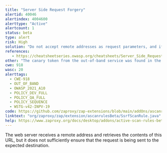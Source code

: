 ```yaml
---
title: "Server Side Request Forgery"
alertid: 40046
alertindex: 4004600
alerttype: "Active"
alertcount: 1
status: beta
type: alert
risk: High
solution: "Do not accept remote addresses as request parameters, and if you must, ensure that they are validated against an allow-list of expected values."
references:
   - https://cheatsheetseries.owasp.org/cheatsheets/Server_Side_Request_Forgery_Prevention_Cheat_Sheet.html
other: "The canary token from the out-of-band service was found in the response body."
cwe: 918
wasc: 20
alerttags: 
  - CWE-918
  - OUT_OF_BAND
  - OWASP_2021_A10
  - POLICY_DEV_FULL
  - POLICY_QA_FULL
  - POLICY_SEQUENCE
  - WSTG-v42-INPV-19
code: https://github.com/zaproxy/zap-extensions/blob/main/addOns/ascanrulesBeta/src/main/java/org/zaproxy/zap/extension/ascanrulesBeta/SsrfScanRule.java
linktext: "org/zaproxy/zap/extension/ascanrulesBeta/SsrfScanRule.java"
help: https://www.zaproxy.org/docs/desktop/addons/active-scan-rules-beta/#id-40046
---
```

The web server receives a remote address and retrieves the contents of this URL, but it does not sufficiently ensure that the request is being sent to the expected destination.
